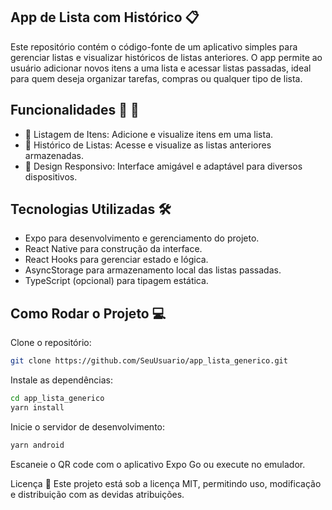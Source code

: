 ##  App de Lista com Histórico 📋
Este repositório contém o código-fonte de um aplicativo simples para gerenciar listas e visualizar históricos de listas anteriores. O app permite ao usuário adicionar novos itens a uma lista e acessar listas passadas, ideal para quem deseja organizar tarefas, compras ou qualquer tipo de lista.

##  Funcionalidades 🚀 🚀
- 📝 Listagem de Itens: Adicione e visualize itens em uma lista.
- 🔁 Histórico de Listas: Acesse e visualize as listas anteriores armazenadas.
- 🎨 Design Responsivo: Interface amigável e adaptável para diversos dispositivos.


##  Tecnologias Utilizadas 🛠️
- Expo para desenvolvimento e gerenciamento do projeto.
- React Native para construção da interface.
- React Hooks para gerenciar estado e lógica.
- AsyncStorage para armazenamento local das listas passadas.
- TypeScript (opcional) para tipagem estática.


## Como Rodar o Projeto 💻
Clone o repositório:
```bash
git clone https://github.com/SeuUsuario/app_lista_generico.git
```

Instale as dependências:
```bash
cd app_lista_generico
yarn install
```

Inicie o servidor de desenvolvimento:
```bash
yarn android
```

Escaneie o QR code com o aplicativo Expo Go ou execute no emulador.

Licença 📄
Este projeto está sob a licença MIT, permitindo uso, modificação e distribuição com as devidas atribuições.


